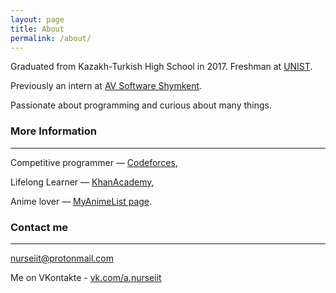 ```yaml
---
layout: page
title: About
permalink: /about/
---
```


Graduated from Kazakh-Turkish High School in 2017.
Freshman at [UNIST](http://unist.ac.kr).

Previously an intern at [AV Software Shymkent](http://avsoft.kz).

Passionate about programming and curious about many things.

### More Information
---

Competitive programmer — [Codeforces](http://codeforces.com/nurseiit),

Lifelong Learner — [KhanAcademy](https://www.khanacademy.org/profile/nurseiit/),

Anime lover — [MyAnimeList page](https://myanimelist.net/profile/Nurseyit).

### Contact me
---

[nurseiit@protonmail.com](mailto:nurseiit@protonmail.com)

Me on VKontakte - [vk.com/a.nurseiit](http://vk.com/a.nurseiit)
<br><br>
